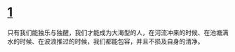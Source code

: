 # [1](https://github.com/platojobs/SFLOG/issues/221)

只有我们能独乐与独醒，我们才能成为大海型的人，在河流冲来的时候、在池塘满水的时候、在波浪推过的时候，我们都能包容，并且不损及自身的清净。